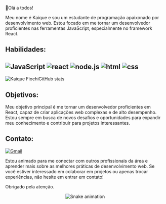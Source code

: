 

👋Olá a todos!

Meu nome é Kaique e sou um estudante de programação apaixonado por desenvolvimento web. Estou focado em me tornar um desenvolvedor proficientes nas ferramentas JavaScript, especialmente no framework React.

## Habilidades:


![JavaScript](https://img.shields.io/badge/JavaScript-F7DF1E?style=for-the-badge&logo=javascript&logoColor=black) 
![react](https://img.shields.io/badge/React-20232A?style=for-the-badge&logo=react&logoColor=61DAFB)
![node.js](https://img.shields.io/badge/Node.js-43853D?style=for-the-badge&logo=node.js&logoColor=white)
![html](https://img.shields.io/badge/HTML-239120?style=for-the-badge&logo=html5&logoColor=white)
![css](https://img.shields.io/badge/CSS-239120?&style=for-the-badge&logo=css3&logoColor=white)
- 
![Kaique FiochiGitHub stats](https://github-readme-stats.vercel.app/api?username=KaiqueF2009&show_icons=true&theme=dark)
## Objetivos:

Meu objetivo principal é me tornar um desenvolvedor proficientes em React, capaz de criar aplicações web complexas e de alto desempenho. Estou sempre em busca de novos desafios e oportunidades para expandir meu conhecimento e contribuir para projetos interessantes.

## Contato:
[![Gmail](https://img.shields.io/badge/Gmail-D14836?style=for-the-badge&logo=gmail&logoColor=white)](mailto:k.fiocchi1989@gmail.com)


Estou animado para me conectar com outros profissionais da área e aprender mais sobre as 
melhores práticas de desenvolvimento web. Se você estiver interessado em colaborar em projetos ou apenas trocar experiências, não hesite em entrar em contato!

Obrigado pela atenção.


<div align="center">

  ![Snake animation](https://github.com/danielbped/danielbped/blob/output/github-contribution-grid-snake.svg)
  
</div>
